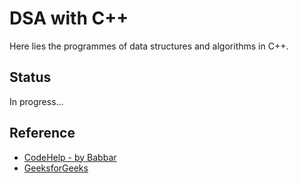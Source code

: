# DSA with C++

Here lies the programmes of data structures and algorithms in C++.

## Status

In progress...

## Reference

- [CodeHelp - by Babbar](https://www.youtube.com/playlist?list=PLDzeHZWIZsTryvtXdMr6rPh4IDexB5NIA)
- [GeeksforGeeks](https://www.geeksforgeeks.org/data-structures/)
